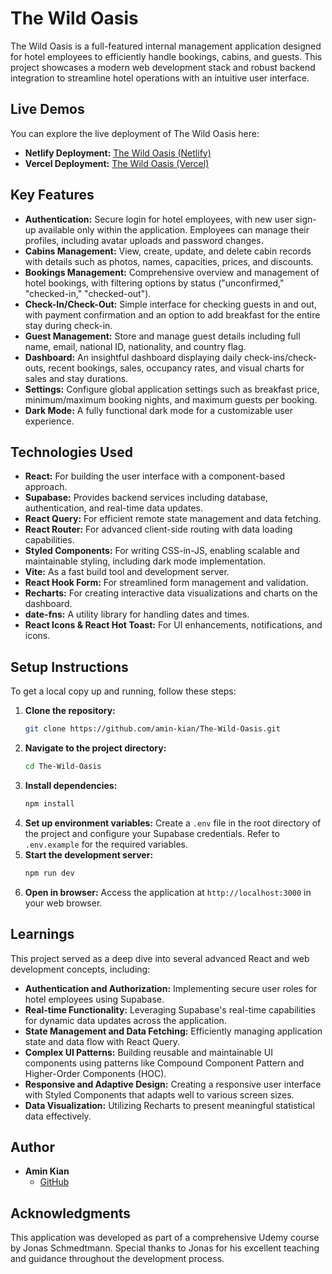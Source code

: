 
# The Wild Oasis

The Wild Oasis is a full-featured internal management application designed for hotel employees to efficiently handle bookings, cabins, and guests. This project showcases a modern web development stack and robust backend integration to streamline hotel operations with an intuitive user interface.

## Live Demos

You can explore the live deployment of The Wild Oasis here:

  * **Netlify Deployment:** [The Wild Oasis (Netlify)](https://thewildoasisbyamin.netlify.app/)
  * **Vercel Deployment:** [The Wild Oasis (Vercel)](https://the-wild-oasis-opal-iota.vercel.app/login)

## Key Features

  * **Authentication:** Secure login for hotel employees, with new user sign-up available only within the application. Employees can manage their profiles, including avatar uploads and password changes.
  * **Cabins Management:** View, create, update, and delete cabin records with details such as photos, names, capacities, prices, and discounts.
  * **Bookings Management:** Comprehensive overview and management of hotel bookings, with filtering options by status ("unconfirmed," "checked-in," "checked-out").
  * **Check-In/Check-Out:** Simple interface for checking guests in and out, with payment confirmation and an option to add breakfast for the entire stay during check-in.
  * **Guest Management:** Store and manage guest details including full name, email, national ID, nationality, and country flag.
  * **Dashboard:** An insightful dashboard displaying daily check-ins/check-outs, recent bookings, sales, occupancy rates, and visual charts for sales and stay durations.
  * **Settings:** Configure global application settings such as breakfast price, minimum/maximum booking nights, and maximum guests per booking.
  * **Dark Mode:** A fully functional dark mode for a customizable user experience.

## Technologies Used

  * **React:** For building the user interface with a component-based approach.
  * **Supabase:** Provides backend services including database, authentication, and real-time data updates.
  * **React Query:** For efficient remote state management and data fetching.
  * **React Router:** For advanced client-side routing with data loading capabilities.
  * **Styled Components:** For writing CSS-in-JS, enabling scalable and maintainable styling, including dark mode implementation.
  * **Vite:** As a fast build tool and development server.
  * **React Hook Form:** For streamlined form management and validation.
  * **Recharts:** For creating interactive data visualizations and charts on the dashboard.
  * **date-fns:** A utility library for handling dates and times.
  * **React Icons & React Hot Toast:** For UI enhancements, notifications, and icons.

## Setup Instructions

To get a local copy up and running, follow these steps:

1.  **Clone the repository:**
    ```bash
    git clone https://github.com/amin-kian/The-Wild-Oasis.git
    ```
2.  **Navigate to the project directory:**
    ```bash
    cd The-Wild-Oasis
    ```
3.  **Install dependencies:**
    ```bash
    npm install
    ```
4.  **Set up environment variables:**
    Create a `.env` file in the root directory of the project and configure your Supabase credentials. Refer to `.env.example` for the required variables.
5.  **Start the development server:**
    ```bash
    npm run dev
    ```
6.  **Open in browser:**
    Access the application at `http://localhost:3000` in your web browser.

## Learnings

This project served as a deep dive into several advanced React and web development concepts, including:

  * **Authentication and Authorization:** Implementing secure user roles for hotel employees using Supabase.
  * **Real-time Functionality:** Leveraging Supabase's real-time capabilities for dynamic data updates across the application.
  * **State Management and Data Fetching:** Efficiently managing application state and data flow with React Query.
  * **Complex UI Patterns:** Building reusable and maintainable UI components using patterns like Compound Component Pattern and Higher-Order Components (HOC).
  * **Responsive and Adaptive Design:** Creating a responsive user interface with Styled Components that adapts well to various screen sizes.
  * **Data Visualization:** Utilizing Recharts to present meaningful statistical data effectively.

## Author

  * **Amin Kian**
      * [GitHub](https://www.google.com/search?q=https://github.com/amin-kian)

## Acknowledgments

This application was developed as part of a comprehensive Udemy course by Jonas Schmedtmann. Special thanks to Jonas for his excellent teaching and guidance throughout the development process.
